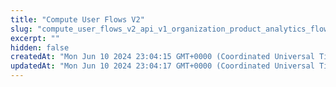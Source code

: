 ```yaml
---
title: "Compute User Flows V2"
slug: "compute_user_flows_v2_api_v1_organization_product_analytics_flows_v2_post"
excerpt: ""
hidden: false
createdAt: "Mon Jun 10 2024 23:04:15 GMT+0000 (Coordinated Universal Time)"
updatedAt: "Mon Jun 10 2024 23:04:17 GMT+0000 (Coordinated Universal Time)"
---
```

